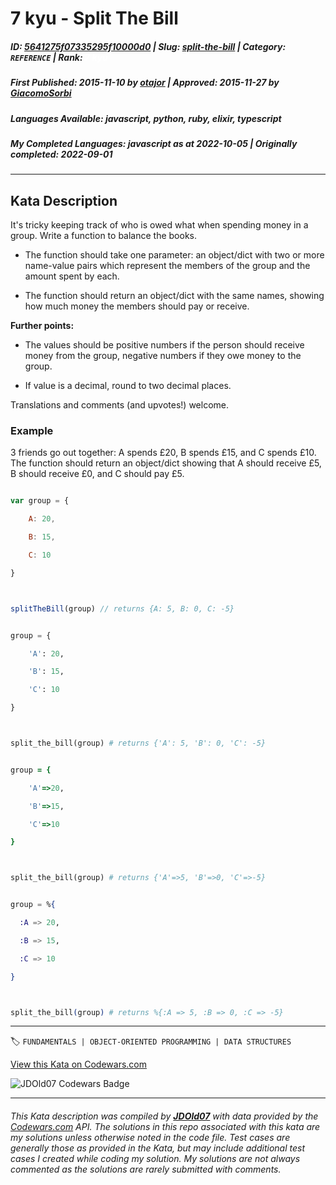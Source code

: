 # 7 kyu - Split The Bill

##### **ID**: [5641275f07335295f10000d0](https://www.codewars.com/kata/5641275f07335295f10000d0) | **Slug**: [split-the-bill](https://www.codewars.com/kata/5641275f07335295f10000d0) | **Category**: `REFERENCE` | **Rank**: <span style="color:white">7 kyu</span>

##### **First Published**: 2015-11-10 ***by*** [otajor](https://www.codewars.com/users/otajor) | **Approved**: 2015-11-27 ***by*** [GiacomoSorbi](https://www.codewars.com/users/GiacomoSorbi)

##### **Languages Available**: javascript, python, ruby, elixir, typescript

##### **My Completed Languages**: javascript ***as at*** 2022-10-05 | **Originally completed**: 2022-09-01

---

## Kata Description


It's tricky keeping track of who is owed what when spending money in a group. Write a function to balance the books.



* The function should take one parameter: an object/dict with two or more name-value pairs which represent the members of the group and the amount spent by each.

* The function should return an object/dict with the same names, showing how much money the members should pay or receive.



**Further points:**



* The values should be positive numbers if the person should receive money from the group, negative numbers if they owe money to the group.

* If value is a decimal, round to two decimal places.

 

Translations and comments (and upvotes!) welcome.



### Example



3 friends go out together: A spends £20, B spends £15, and C spends £10. The function should return an object/dict showing that A should receive £5, B should receive £0, and C should pay £5.



```javascript

var group = {

    A: 20, 

    B: 15, 

    C: 10

}



splitTheBill(group) // returns {A: 5, B: 0, C: -5}

```    

```python

group = {

    'A': 20, 

    'B': 15, 

    'C': 10

}



split_the_bill(group) # returns {'A': 5, 'B': 0, 'C': -5}

```        

```ruby

group = {

    'A'=>20, 

    'B'=>15, 

    'C'=>10

}



split_the_bill(group) # returns {'A'=>5, 'B'=>0, 'C'=>-5}

```    

```elixir

group = %{

  :A => 20,

  :B => 15,

  :C => 10

}



split_the_bill(group) # returns %{:A => 5, :B => 0, :C => -5}

```

---


🏷 `FUNDAMENTALS | OBJECT-ORIENTED PROGRAMMING | DATA STRUCTURES`


[View this Kata on Codewars.com](https://www.codewars.com/kata/5641275f07335295f10000d0)

![](https://www.codewars.com/users/jdold07/badges/large "JDOld07 Codewars Badge")

---

###### *This Kata description was compiled by [**JDOld07**](https://tpstech.dev) with data provided by the [Codewars.com](https://www.codewars.com) API.  The solutions in this repo associated with this kata are my solutions unless otherwise noted in the code file.  Test cases are generally those as provided in the Kata, but may include additional test cases I created while coding my solution.  My solutions are not always commented as the solutions are rarely submitted with comments.*
